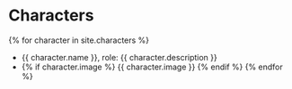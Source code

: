 # Characters


 {% for character in site.characters %}
 - {{ character.name }}, role: {{ character.description }}
 - {% if character.image %}
     {{ character.image }}
   {% endif %}
 {% endfor %}
